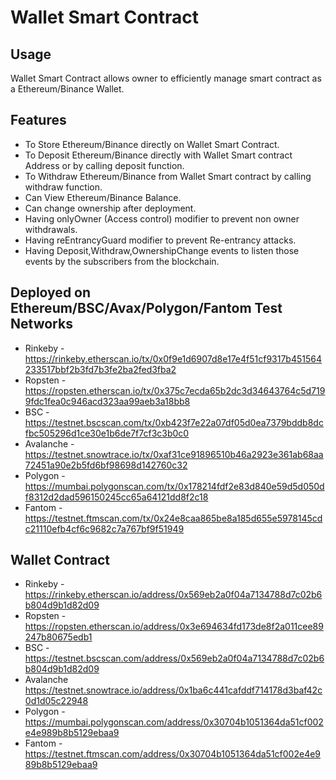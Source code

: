 # Wallet Smart Contract

## Usage
Wallet Smart Contract allows owner to efficiently manage smart contract as a Ethereum/Binance Wallet.

## Features

- To Store Ethereum/Binance directly on Wallet Smart Contract.
- To Deposit Ethereum/Binance directly with Wallet Smart contract Address or by calling deposit function.
- To Withdraw Ethereum/Binance from Wallet Smart contract by calling withdraw function.
- Can View Ethereum/Binance Balance.
- Can change ownership after deployment.
- Having onlyOwner (Access control) modifier to prevent non owner withdrawals.
- Having reEntrancyGuard modifier to prevent Re-entrancy attacks.
- Having Deposit,Withdraw,OwnershipChange events to listen those events by the subscribers from the blockchain.

## Deployed on Ethereum/BSC/Avax/Polygon/Fantom Test Networks
- Rinkeby - https://rinkeby.etherscan.io/tx/0x0f9e1d6907d8e17e4f51cf9317b451564233517bbf2b3fd7b3fe2ba2fed3fba2
- Ropsten - https://ropsten.etherscan.io/tx/0x375c7ecda65b2dc3d34643764c5d7199fdc1fea0c946acd323aa99aeb3a18bb8
- BSC - https://testnet.bscscan.com/tx/0xb423f7e22a07df05d0ea7379bddb8dcfbc505296d1ce30e1b6de7f7cf3c3b0c0
- Avalanche - https://testnet.snowtrace.io/tx/0xaf31ce91896510b46a2923e361ab68aa72451a90e2b5fd6bf98698d142760c32
- Polygon - https://mumbai.polygonscan.com/tx/0x178214fdf2e83d840e59d5d050df8312d2dad596150245cc65a64121dd8f2c18
- Fantom - https://testnet.ftmscan.com/tx/0x24e8caa865be8a185d655e5978145cdc21110efb4cf6c9682c7a767bf9f51949

## Wallet Contract
- Rinkeby - https://rinkeby.etherscan.io/address/0x569eb2a0f04a7134788d7c02b6b804d9b1d82d09
- Ropsten - https://ropsten.etherscan.io/address/0x3e694634fd173de8f2a011cee89247b80675edb1
- BSC - https://testnet.bscscan.com/address/0x569eb2a0f04a7134788d7c02b6b804d9b1d82d09
- Avalanche https://testnet.snowtrace.io/address/0x1ba6c441cafddf714178d3baf42c0d1d05c22948
- Polygon - https://mumbai.polygonscan.com/address/0x30704b1051364da51cf002e4e989b8b5129ebaa9
- Fantom - https://testnet.ftmscan.com/address/0x30704b1051364da51cf002e4e989b8b5129ebaa9


